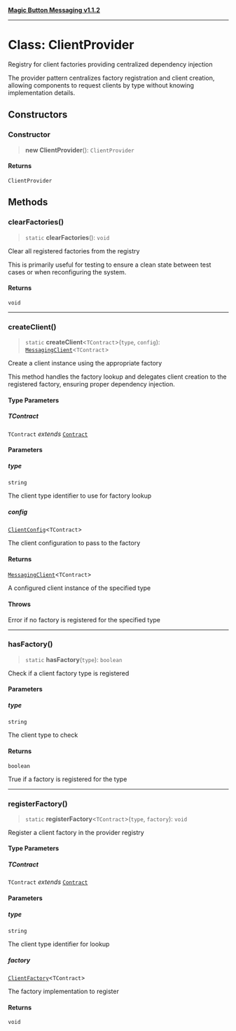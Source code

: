 [**Magic Button Messaging v1.1.2**](../README.md)

***

# Class: ClientProvider

Registry for client factories providing centralized dependency injection

The provider pattern centralizes factory registration and client creation,
allowing components to request clients by type without knowing implementation details.

## Constructors

### Constructor

> **new ClientProvider**(): `ClientProvider`

#### Returns

`ClientProvider`

## Methods

### clearFactories()

> `static` **clearFactories**(): `void`

Clear all registered factories from the registry

This is primarily useful for testing to ensure a clean state
between test cases or when reconfiguring the system.

#### Returns

`void`

***

### createClient()

> `static` **createClient**\<`TContract`\>(`type`, `config`): [`MessagingClient`](MessagingClient.md)\<`TContract`\>

Create a client instance using the appropriate factory

This method handles the factory lookup and delegates client creation
to the registered factory, ensuring proper dependency injection.

#### Type Parameters

##### TContract

`TContract` *extends* [`Contract`](../type-aliases/Contract.md)

#### Parameters

##### type

`string`

The client type identifier to use for factory lookup

##### config

[`ClientConfig`](../interfaces/ClientConfig.md)\<`TContract`\>

The client configuration to pass to the factory

#### Returns

[`MessagingClient`](MessagingClient.md)\<`TContract`\>

A configured client instance of the specified type

#### Throws

Error if no factory is registered for the specified type

***

### hasFactory()

> `static` **hasFactory**(`type`): `boolean`

Check if a client factory type is registered

#### Parameters

##### type

`string`

The client type to check

#### Returns

`boolean`

True if a factory is registered for the type

***

### registerFactory()

> `static` **registerFactory**\<`TContract`\>(`type`, `factory`): `void`

Register a client factory in the provider registry

#### Type Parameters

##### TContract

`TContract` *extends* [`Contract`](../type-aliases/Contract.md)

#### Parameters

##### type

`string`

The client type identifier for lookup

##### factory

[`ClientFactory`](../interfaces/ClientFactory.md)\<`TContract`\>

The factory implementation to register

#### Returns

`void`
